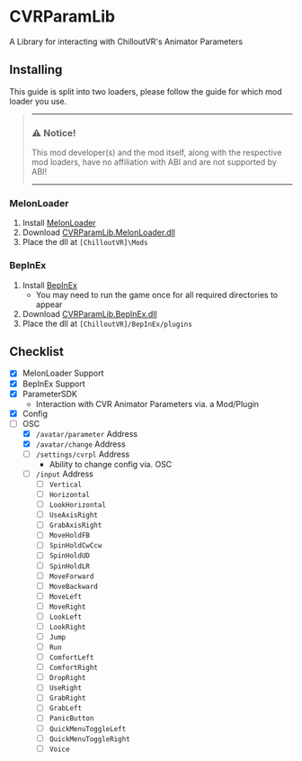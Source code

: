 # CVRParamLib
A Library for interacting with ChilloutVR's Animator Parameters

## Installing

This guide is split into two loaders, please follow the guide for which mod loader you use.

> ___
> ### ⚠️ **Notice!**
> 
> This mod developer(s) and the mod itself, along with the respective mod loaders, have no affiliation with ABI and are not supported by ABI!
> ___

### MelonLoader

1. Install [MelonLoader](https://github.com/LavaGang/MelonLoader)
2. Download [CVRParamLib.MelonLoader.dll](https://github.com/200Tigersbloxed/CVRParamLib/releases/latest/download/CVRParamLib.MelonLoader.dll)
3. Place the dll at `[ChilloutVR]\Mods`

### BepInEx

1. Install [BepInEx](https://github.com/BepInEx/BepInEx)
    + You may need to run the game once for all required directories to appear
2. Download [CVRParamLib.BepInEx.dll](https://github.com/200Tigersbloxed/CVRParamLib/releases/latest/download/CVRParamLib.BepInEx.dll)
3. Place the dll at `[ChilloutVR]/BepInEx/plugins`

## Checklist

- [X] MelonLoader Support
- [X] BepInEx Support
- [X] ParameterSDK
  + Interaction with CVR Animator Parameters via. a Mod/Plugin
- [X] Config
- [ ] OSC
  - [X] `/avatar/parameter` Address
  - [X] `/avatar/change` Address
  - [ ] `/settings/cvrpl` Address
    + Ability to change config via. OSC
  - [ ] `/input` Address
    - [ ] `Vertical`
    - [ ] `Horizontal`
    - [ ] `LookHorizontal`
    - [ ] `UseAxisRight`
    - [ ] `GrabAxisRight`
    - [ ] `MoveHoldFB`
    - [ ] `SpinHoldCwCcw`
    - [ ] `SpinHoldUD`
    - [ ] `SpinHoldLR`
    - [ ] `MoveForward`
    - [ ] `MoveBackward`
    - [ ] `MoveLeft`
    - [ ] `MoveRight`
    - [ ] `LookLeft`
    - [ ] `LookRight`
    - [ ] `Jump`
    - [ ] `Run`
    - [ ] `ComfortLeft`
    - [ ] `ComfortRight`
    - [ ] `DropRight`
    - [ ] `UseRight`
    - [ ] `GrabRight`
    - [ ] `GrabLeft`
    - [ ] `PanicButton`
    - [ ] `QuickMenuToggleLeft`
    - [ ] `QuickMenuToggleRight`
    - [ ] `Voice`
